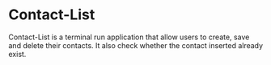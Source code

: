 # Contact-List
Contact-List is a terminal run application that allow users to create, save and delete their contacts. It also check whether the contact inserted already exist.
